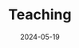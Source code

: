 ---
title: 'Teaching'
date: 2024-05-19
type: landing

design:
  # Section spacing
  spacing: '5rem'

# Page sections
sections:
  - block: markdown
    content:
      title: 'Teaching'
      subtitle: 'Courses I have served as teaching assistants for'
      text: |-
        **Undergraduate level**

        Political Inquiry (Intro to causal inference & hypothesis testing), Fall 2023, Summer 2024
        
        Politics of Human Rights, Spring 2023

        Politics of Multiculturalism, Spring 2023

        Political Economy of Development, Fall 2021

        **Graduate (MA) level**

        Policy-Making Processes, Winter 2023
    design:
      columns: '1'
---